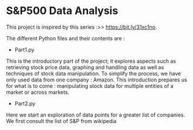 # S&P500 Data Analysis

This project is inspired by this series :>> https://bit.ly/31xc1no.

The different Python files and their contents are :

- Part1.py

This is the introductory part of the project; it explores aspects such as retrieving stock price data, graphing and handling data as well as techniques of stock data manipulation.
To simplify the process, we have only used data from one company : Amazon. This introduction prepares us for what is to come : manipulating stock data for multiple entities of a market or across markets.

- Part2.py

Here we start an exploration of data points for a greater list of companies. We first consult the list of S&P from wikipedia
